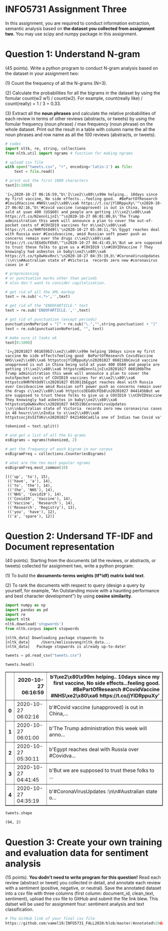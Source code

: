 # **INFO5731 Assignment Three**

In this assignment, you are required to conduct information extraction, semantic analysis based on **the dataset you collected from assignment two**. You may use scipy and numpy package in this assignment.

# **Question 1: Understand N-gram**

(45 points). Write a python program to conduct N-gram analysis based on the dataset in your assignment two:

(1) Count the frequency of all the N-grams (N=3).

(2) Calculate the probabilities for all the bigrams in the dataset by using the fomular count(w2 w1) / count(w2). For example, count(really like) / count(really) = 1 / 3 = 0.33.

(3) Extract all the **noun phrases** and calculate the relative probabilities of each review in terms of other reviews (abstracts, or tweets) by using the fomular frequency (noun phrase) / max frequency (noun phrase) on the whole dataset. Print out the result in a table with column name the all the noun phrases and row name as all the 100 reviews (abstracts, or tweets). 



```python
# codes
import nltk, re, string, collections
from nltk.util import ngrams # function for making ngrams

# upload csv file
with open("tweets.csv", "r", encoding='latin-1') as file:
    text = file.read()

# print out the first 1000 characters
text[0:1000]
```




    'ï»¿2020-10-27 06:16:59,"b\'I\\xe2\\x80\\x99m helping.. 10days since my first vaccine, No side effects...feeling good.  #BePartOfResearch #CovidVaccine #NHS\\xe2\\x80\\xa6 https://t.co/jYlDRppuXy\'"\n2020-10-27 06:02:16,"b\'#Covid vaccine (unapproved) is out in China, being sold at yuan 400 (US$60) and people are getting it\\xe2\\x80\\xa6 https://t.co/N2ennlLjnI\'"\n2020-10-27 06:01:00,b\'The Trump administration this week will announce a plan to cover the out-of-pocket costs of #COVID19 vaccines for m\\xe2\\x80\\xa6 https://t.co/9HRf6tOd9l\'\n2020-10-27 05:30:11,"b\'Egypt reaches deal with Russia over #Covidvaccine, amid Russian soft power push as concerns remain over the drugs c\\xe2\\x80\\xa6 https://t.co/3EGdOcFEb8\'"\n2020-10-27 04:41:45,b\'But we are supposed to trust these folks to give us a #COVID19 \\n#COVIDVaccine ? They knowingly had asbestos in baby\\xe2\\x80\\xa6 https://t.co/tpOwHxvRnc\'\n2020-10-27 04:35:19,b\'#CoronaVirusUpdates :\\n\\n#Australian state of #Victoria  records zero new #coronavirus cases in 4'




```python
# preprocessing 
# or punctuation marks other than periods
# also don't want to consider capitalization. 

# get rid of all the XML markup
text = re.sub('<.*>','',text)

# get rid of the "ENDOFARTICLE." text
text = re.sub('ENDOFARTICLE.','',text)

# get rid of punctuation (except periods)
punctuationNoPeriod = "[" + re.sub("\.","",string.punctuation) + "]"
text = re.sub(punctuationNoPeriod, "", text)

# make sure it looks ok
text[0:1000]
```




    'ï»¿20201027 061659bI\\xe2\\x80\\x99m helping 10days since my first vaccine No side effectsfeeling good  BePartOfResearch CovidVaccine NHS\\xe2\\x80\\xa6 httpstcojYlDRppuXy\n20201027 060216bCovid vaccine unapproved is out in China being sold at yuan 400 US60 and people are getting it\\xe2\\x80\\xa6 httpstcoN2ennlLjnI\n20201027 060100bThe Trump administration this week will announce a plan to cover the outofpocket costs of COVID19 vaccines for m\\xe2\\x80\\xa6 httpstco9HRf6tOd9l\n20201027 053011bEgypt reaches deal with Russia over Covidvaccine amid Russian soft power push as concerns remain over the drugs c\\xe2\\x80\\xa6 httpstco3EGdOcFEb8\n20201027 044145bBut we are supposed to trust these folks to give us a COVID19 \\nCOVIDVaccine  They knowingly had asbestos in baby\\xe2\\x80\\xa6 httpstcotpOwHxvRnc\n20201027 043519bCoronaVirusUpdates \\n\\nAustralian state of Victoria  records zero new coronavirus cases in 48 hours\\n\\nIndia to s\\xe2\\x80\\xa6 httpstcocjXs5IfUKv\n20201027 042146bCadila one of Indias two Covid va'




```python
tokenized = text.split()

# and get a list of all the bi-grams
esBigrams = ngrams(tokenized, 2)
```


```python
# get the frequency of each bigram in our corpus
esBigramFreq = collections.Counter(esBigrams)

# what are the ten most popular ngrams 
esBigramFreq.most_common(10)
```




    [(('up', 'to'), 15),
     (('have', 'a'), 14),
     (('to', 'the'), 14),
     (('the', 'NHS'), 14),
     (('NHS', 'Covid19'), 14),
     (('Covid19', 'Vaccine'), 14),
     (('Vaccine', 'Research'), 14),
     (('Research', 'Registry'), 13),
     (('you', 'have'), 12),
     (('a', 'spare'), 12)]



# **Question 2: Undersand TF-IDF and Document representation**

(40 points). Starting from the documents (all the reviews, or abstracts, or tweets) collected for assignment two, write a python program: 

(1) To build the **documents-terms weights (tf*idf) matrix bold text**.

(2) To rank the documents with respect to query (design a query by yourself, for example, "An Outstanding movie with a haunting performance and best character development") by using **cosine similarity**.


```python
import numpy as np 
import pandas as pd 
import re  
import nltk 
nltk.download('stopwords')  
from nltk.corpus import stopwords 
```

    [nltk_data] Downloading package stopwords to
    [nltk_data]     /Users/melissavang/nltk_data...
    [nltk_data]   Package stopwords is already up-to-date!



```python
tweets = pd.read_csv("tweets.csv")
```


```python
tweets.head()
```




<div>
<style scoped>
    .dataframe tbody tr th:only-of-type {
        vertical-align: middle;
    }

    .dataframe tbody tr th {
        vertical-align: top;
    }

    .dataframe thead th {
        text-align: right;
    }
</style>
<table border="1" class="dataframe">
  <thead>
    <tr style="text-align: right;">
      <th></th>
      <th>2020-10-27 06:16:59</th>
      <th>b'I\xe2\x80\x99m helping.. 10days since my first vaccine, No side effects...feeling good.  #BePartOfResearch #CovidVaccine #NHS\xe2\x80\xa6 https://t.co/jYlDRppuXy'</th>
    </tr>
  </thead>
  <tbody>
    <tr>
      <th>0</th>
      <td>2020-10-27 06:02:16</td>
      <td>b'#Covid vaccine (unapproved) is out in China,...</td>
    </tr>
    <tr>
      <th>1</th>
      <td>2020-10-27 06:01:00</td>
      <td>b'The Trump administration this week will anno...</td>
    </tr>
    <tr>
      <th>2</th>
      <td>2020-10-27 05:30:11</td>
      <td>b'Egypt reaches deal with Russia over #Covidva...</td>
    </tr>
    <tr>
      <th>3</th>
      <td>2020-10-27 04:41:45</td>
      <td>b'But we are supposed to trust these folks to ...</td>
    </tr>
    <tr>
      <th>4</th>
      <td>2020-10-27 04:35:19</td>
      <td>b'#CoronaVirusUpdates :\n\n#Australian state o...</td>
    </tr>
  </tbody>
</table>
</div>




```python
tweets.shape
```




    (94, 2)



# **Question 3: Create your own training and evaluation data for sentiment analysis**

(15 points). **You dodn't need to write program for this question!** Read each review (abstract or tweet) you collected in detail, and annotate each review with a sentiment (positive, negative, or neutral). Save the annotated dataset into a csv file with three columns (first column: document_id, clean_text, sentiment), upload the csv file to GitHub and submit the file link blew. This datset will be used for assignment four: sentiment analysis and text classification. 



```python
# The GitHub link of your final csv file
https://github.com/vamel19/INFO5731_FALL2020/blob/master/Annotated%20dataset.csv
```
